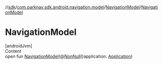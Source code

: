 //[sdk](../../../index.md)/[com.parknav.sdk.android.navigation.model](../index.md)/[NavigationModel](index.md)/[NavigationModel](-navigation-model.md)



# NavigationModel  
[androidJvm]  
Content  
open fun [NavigationModel](-navigation-model.md)(@[NonNull](https://developer.android.com/reference/kotlin/androidx/annotation/NonNull.html)()application: [Application](https://developer.android.com/reference/kotlin/android/app/Application.html))  



